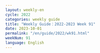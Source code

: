```yaml
---
layout: weekly-en
cycle: 2022
categories: weekly guide
title: "Weekly Guide：2022-2023 Week 91"
date: 2023-10-01
permalink: "/en/guide/2022/wk91.html"
weekNum: 91
language: English
---
```

